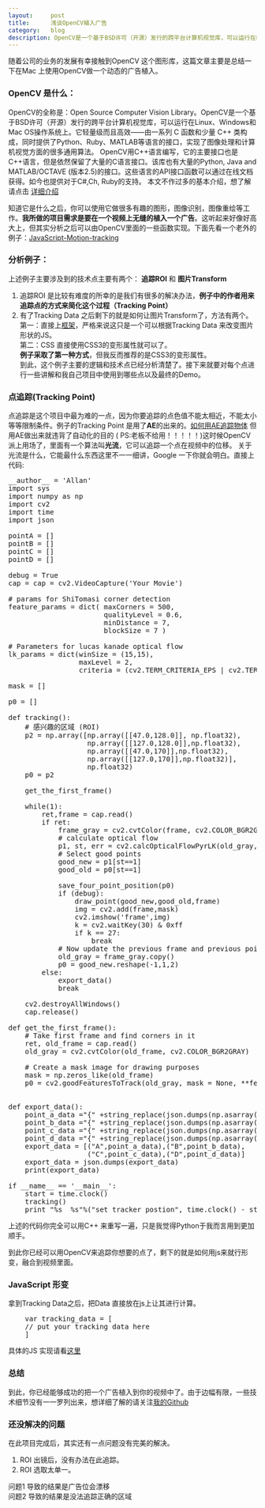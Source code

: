 ```yaml
---
layout:     post
title:      浅谈OpenCV植入广告
category:   blog
description: OpenCV是一个基于BSD许可（开源）发行的跨平台计算机视觉库，可以运行在Linux、Windows和Mac OS操作系统上。它轻量级而且高效——由一系列 C 函数和少量 C++ 类构成，同时提供了Python、Ruby、MATLAB等语言的接口，实现了图像处理和计算机视觉方面的很多通用算法。
---
```

随着公司的业务的发展有幸接触到OpenCV 这个图形库，这篇文章主要是总结一下在Mac 上使用OpenCV做一个动态的广告植入。

### OpenCV 是什么：
OpenCV的全称是：Open Source Computer Vision Library。OpenCV是一个基于BSD许可（开源）发行的跨平台计算机视觉库，可以运行在Linux、Windows和Mac OS操作系统上。它轻量级而且高效——由一系列 C 函数和少量 C++ 类构成，同时提供了Python、Ruby、MATLAB等语言的接口，实现了图像处理和计算机视觉方面的很多通用算法。
OpenCV用C++语言编写，它的主要接口也是C++语言，但是依然保留了大量的C语言接口。该库也有大量的Python, Java and MATLAB/OCTAVE (版本2.5)的接口。这些语言的API接口函数可以通过在线文档获得。如今也提供对于C#,Ch, Ruby的支持。 本文不作过多的基本介绍，想了解请点击 [详细介绍](http://baike.baidu.com/link?url=uXKQmm6cNEumNPt9Cbx-R4OWNro9jBvYMVGhIU5OhXdTyPcBDlaL2UThxRqjG2gGHKjIGAmymw_YhTXtLYc68q)

知道它是什么之后，你可以使用它做很多有趣的图形，图像识别，图像重绘等工作。**我所做的项目需求是要在一个视频上无缝的植入一个广告**。这听起来好像好高大上，但其实分析之后可以由OpenCV里面的一些函数实现。下面先看一个老外的例子：[JavaScript-Motion-tracking](http://www.soundstep.com/blog/2012/03/19/javascript-motion-tracking/)

### 分析例子：
上述例子主要涉及到的技术点主要有两个：
**追踪ROI** 和 
**图片Transform**  
1. 追踪ROI 是比较有难度的所幸的是我们有很多的解决办法，**例子中的作者用来追踪点的方式来简化这个过程（Tracking  Point）**   
2. 有了Tracking Data 之后剩下的就是如何让图片Transform了，方法有两个。    
第一：直接上[框架](https://github.com/AllanChen/allanchen.github.io/blob/master/resource/perspective.js)，严格来说这只是一个可以根据Tracking Data 来改变图片形状的JS。   
第二：CSS 直接使用CSS3的变形属性就可以了。   
**例子采取了第一种方式**，但我反而推荐的是CSS3的变形属性。   
到此，这个例子主要的逻辑和技术点已经分析清楚了。接下来就要对每个点进行一些讲解和我自己项目中使用到哪些点以及最终的Demo。

### 点追踪(Tracking Point)
点追踪是这个项目中最为难的一点，因为你要追踪的点色值不能太相近，不能太小等等限制条件。例子的Tracking Point 是用了**AE**的出来的。[如何用AE追踪物体](https://helpx.adobe.com/after-effects/using/tracking-stabilizing-motion-cs5.html#motion_tracking_overview_and_resources) 但用AE做出来就违背了自动化的目的 ( PS:老板不给用！！！！！)这时候OpenCV派上用场了，里面有一个算法叫**光流**，它可以追踪一个点在视频中的位移。
关于光流是什么，它能最什么东西这里不一一细讲，Google 一下你就会明白。直接上代码:

<pre class="prettyprint">
__author__ = 'Allan'
import sys
import numpy as np
import cv2
import time
import json

pointA = []
pointB = []
pointC = []
pointD = []

debug = True
cap = cap = cv2.VideoCapture('Your Movie')

# params for ShiTomasi corner detection
feature_params = dict( maxCorners = 500,
                       qualityLevel = 0.6,
                       minDistance = 7,
                       blockSize = 7 )

# Parameters for lucas kanade optical flow
lk_params = dict(winSize = (15,15),
                 maxLevel = 2,
                 criteria = (cv2.TERM_CRITERIA_EPS | cv2.TERM_CRITERIA_COUNT, 10, 0.03))

mask = []

p0 = []

def tracking():
    # 感兴趣的区域 (ROI)
    p2 = np.array([np.array([[47.0,128.0]], np.float32),
                   np.array([[127.0,128.0]],np.float32),
                   np.array([[47.0,170]],np.float32),
                   np.array([[127.0,170]],np.float32)],
                   np.float32)
    p0 = p2

    get_the_first_frame()

    while(1):
        ret,frame = cap.read()
        if ret:
            frame_gray = cv2.cvtColor(frame, cv2.COLOR_BGR2GRAY)
            # calculate optical flow
            p1, st, err = cv2.calcOpticalFlowPyrLK(old_gray, frame_gray, p0, None, **lk_params)
            # Select good points
            good_new = p1[st==1]
            good_old = p0[st==1]

            save_four_point_position(p0)
            if (debug):
                draw_point(good_new,good_old,frame)
                img = cv2.add(frame,mask)
                cv2.imshow('frame',img)
                k = cv2.waitKey(30) & 0xff
                if k == 27:
                    break
            # Now update the previous frame and previous points
            old_gray = frame_gray.copy()
            p0 = good_new.reshape(-1,1,2)
        else:
            export_data()
            break

    cv2.destroyAllWindows()
    cap.release()

def get_the_first_frame():
    # Take first frame and find corners in it
    ret, old_frame = cap.read()
    old_gray = cv2.cvtColor(old_frame, cv2.COLOR_BGR2GRAY)

    # Create a mask image for drawing purposes
    mask = np.zeros_like(old_frame)
    p0 = cv2.goodFeaturesToTrack(old_gray, mask = None, **feature_params)
    

def export_data():
    point_a_data ="{" +string_replace(json.dumps(np.asarray(pointA).tolist()))+"}"
    point_b_data ="{" +string_replace(json.dumps(np.asarray(pointB).tolist()))+"}"
    point_c_data ="{" +string_replace(json.dumps(np.asarray(pointC).tolist()))+"}"
    point_d_data ="{" +string_replace(json.dumps(np.asarray(pointD).tolist()))+"}"
    export_data = [("A",point_a_data),("B",point_b_data),
                   ("C",point_c_data),("D",point_d_data)]
    export_data = json.dumps(export_data)
    print(export_data)

if __name__ == '__main__':
    start = time.clock()
    tracking()
    print "%s  %s"%("set_tracker_postion", time.clock() - start), "second"
</pre>

上述的代码你完全可以用C++ 来重写一遍，只是我觉得Python于我而言用到更加顺手。

到此你已经可以用OpenCV来追踪你想要的点了，剩下的就是如何用js来就行形变，融合到视频里面。

### JavaScript 形变
拿到Tracking Data之后，把Data 直接放在js上让其进行计算。
<pre class="prettyprint">
	var tracking_data = [
	// put your tracking data here
	]
</pre>
具体的JS 实现请看[这里](https://github.com/AllanChen/allanchen.github.io/blob/master/resource/app.js)

### 总结
到此，你已经能够成功的把一个广告植入到你的视频中了。由于边幅有限，一些技术细节没有一一罗列出来，想详细了解的请关注[我的Github](https://github.com/AllanChen/)

### 还没解决的问题
在此项目完成后，其实还有一点问题没有完美的解决。
1. ROI 出镜后，没有办法在此追踪。
2. ROI 选取太单一。

问题1 导致的结果是广告位会漂移   
问题2 导致的结果是没法追踪正确的区域
